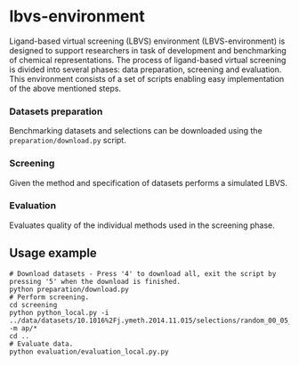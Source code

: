 # lbvs-environment
Ligand-based virtual screening (LBVS) environment (LBVS-environment) is designed to support researchers in task of development and benchmarking of chemical representations. The process of ligand-based virtual screening is divided into several phases: data preparation, screening and evaluation. This environment consists of a set of scripts enabling easy implementation of the above mentioned steps.

### Datasets preparation
Benchmarking datasets and selections can be downloaded using the `preparation/download.py` script.

### Screening
Given the method and specification of datasets performs a simulated LBVS.

### Evaluation
Evaluates quality of the individual methods used in the screening phase.

## Usage example
```
# Download datasets - Press '4' to download all, exit the script by pressing '5' when the download is finished.
python preparation/download.py
# Perform screening.
cd screening
python python_local.py -i ../data/datasets/10.1016%2Fj.ymeth.2014.11.015/selections/random_00_05_100_20_4900 -m ap/*
cd ..
# Evaluate data.
python evaluation/evaluation_local.py.py
```

